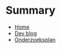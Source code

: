 # Summary

- [Home](./README.md)
- [Dev blog](./blijven-deployen-met-flux-cd/README.md)
- [Onderzoeksplan](./onderzoeksplan.md)
